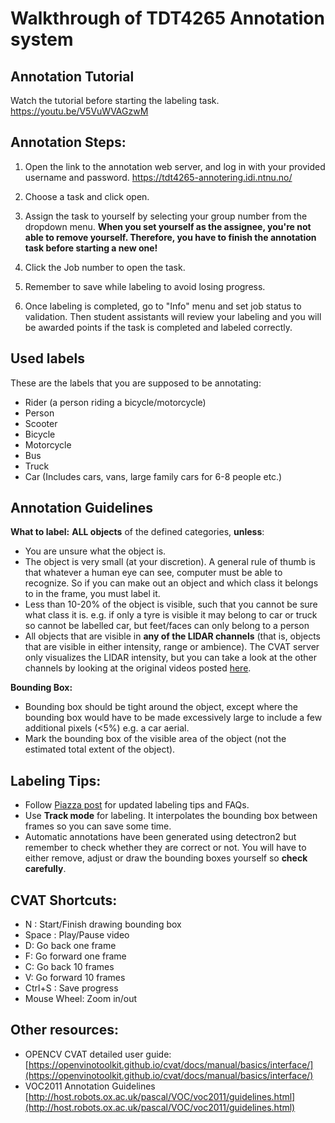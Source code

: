 # Walkthrough of TDT4265 Annotation system

## Annotation Tutorial
Watch the tutorial before starting the labeling task. https://youtu.be/V5VuWVAGzwM

## Annotation Steps:

1. Open the link to the annotation web server, and log in with your provided username and password. https://tdt4265-annotering.idi.ntnu.no/

2. Choose a task and click open.

3. Assign the task to yourself by selecting your group number from the dropdown menu.
**When you set yourself as the assignee, you're not able to remove yourself. Therefore, you have to finish the annotation task before starting a new one!**

4. Click the Job number to open the task.

5. Remember to save while labeling to avoid losing progress.

6. Once labeling is completed, go to "Info" menu and set job status to validation. Then student assistants will review your labeling and you will be awarded points if the task is completed and labeled correctly.


## Used labels
These are the labels that you are supposed to be annotating: 

* Rider (a person riding a bicycle/motorcycle)
* Person
* Scooter
* Bicycle
* Motorcycle
* Bus
* Truck
* Car (Includes cars, vans, large family cars for 6-8 people etc.)

## Annotation Guidelines

**What to label:**
**ALL objects** of the defined categories, **unless**:
* You are unsure what the object is.
* The object is very small (at your discretion). A general rule of thumb is that whatever a human eye can see, computer must be able to recognize. So if you can make out an object and which class it belongs to in the frame, you must label it.
* Less than 10-20% of the object is visible, such that you cannot be sure what class it is. e.g. if only a tyre is visible it may belong to car or truck so cannot be labelled car, but feet/faces can only belong to a person
* All objects that are visible in **any of the LIDAR channels** (that is, objects that are visible in either intensity, range or ambience). The CVAT server only visualizes the LIDAR intensity, but you can take a look at the other channels by looking at the original videos posted [here](https://studntnu-my.sharepoint.com/:f:/g/personal/haakohu_ntnu_no/EnNwXrHCFbRPn9fYNWXaw7MBUvAD4pz1kVs0HpJWe9PfTA?e=5YIR4p). 

**Bounding Box:**
* Bounding box should be tight around the object, except where the bounding box would have to be made excessively large to include a few additional pixels (<5%) e.g. a car aerial.
* Mark the bounding box of the visible area of the object (not the estimated total extent of the object).

## Labeling Tips:
* Follow [Piazza post](https://piazza.com/class/kyipdksfp9q1dn?cid=226) for updated labeling tips and FAQs.
* Use **Track mode** for labeling. It interpolates the bounding box between frames so you can save some time.
* Automatic annotations have been generated using detectron2 but remember to check whether they are correct or not. You will have to either remove, adjust or draw the bounding boxes yourself so **check carefully**.

## CVAT Shortcuts:
* N : Start/Finish drawing bounding box
* Space : Play/Pause video
* D: Go back one frame
* F: Go forward one frame
* C: Go back 10 frames
* V: Go forward 10 frames 
* Ctrl+S : Save progress
* Mouse Wheel: Zoom in/out


## Other resources:
* OPENCV CVAT detailed user guide: [https://openvinotoolkit.github.io/cvat/docs/manual/basics/interface/](https://openvinotoolkit.github.io/cvat/docs/manual/basics/interface/)
* VOC2011 Annotation Guidelines [http://host.robots.ox.ac.uk/pascal/VOC/voc2011/guidelines.html](http://host.robots.ox.ac.uk/pascal/VOC/voc2011/guidelines.html)
